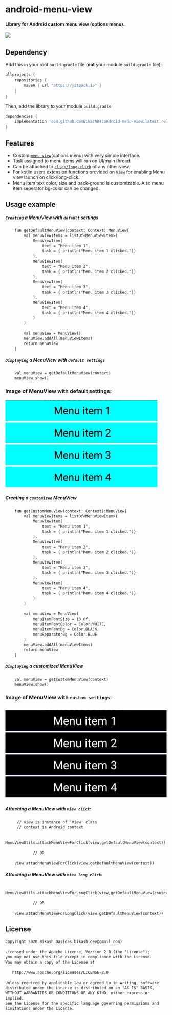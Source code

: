 # android-menu-view

<h4>Library for Android custom menu view (options menu).</h4>


[![](https://jitpack.io/v/dasBikash84/android-menu-view.svg)](https://jitpack.io/#dasBikash84/android-menu-view)

## Dependency

Add this in your root `build.gradle` file (**not** your module `build.gradle` file):

```gradle
allprojects {
	repositories {
        maven { url "https://jitpack.io" }
    }
}
```

Then, add the library to your module `build.gradle`
```gradle
dependencies {
    implementation 'com.github.dasBikash84:android-menu-view:latest.release.here'
}
```

## Features
- Custom [`menu view`](https://github.com/dasBikash84/android-menu-view/blob/master/android_menu_view/src/main/java/com/dasbikash/menu_view/MenuView.kt)(options menu) with very simple interface.
- Task assigned to menu items will run on UI/main thread.
- Can be attached to [`click/long-click`](https://github.com/dasBikash84/android-menu-view/blob/master/android_menu_view/src/main/java/com/dasbikash/menu_view/MenuViewUtils.kt) of any other view.
- For kotlin users extension functions provided on [`View`](https://developer.android.com/reference/android/view/View.html) for enabling Menu view launch on click/long-click.
- Menu item text color, size and back-ground is customizable. Also menu item seperator bg-color can be changed.

## Usage example

##### `Creating` a MenuView with `default` settings
```
    fun getDefaultMenuView(context: Context):MenuView{
        val menuViewItems = listOf<MenuViewItem>(
            MenuViewItem(
                text = "Menu item 1",
                task = { println("Menu item 1 clicked.")}
            ),
            MenuViewItem(
                text = "Menu item 2",
                task = { println("Menu item 2 clicked.")}
            ),
            MenuViewItem(
                text = "Menu item 3",
                task = { println("Menu item 3 clicked.")}
            ),
            MenuViewItem(
                text = "Menu item 4",
                task = { println("Menu item 4 clicked.")}
            )
        )

        val menuView = MenuView()
        menuView.addAll(menuViewItems)
        return menuView
    }
```

##### `Displaying` a MenuView with `default settings`
```
    val menuView = getDefaultMenuView(context)
    menuView.show()
```
### Image of MenuView with default settings:
![](https://github.com/dasBikash84/android-menu-view/raw/master/android_menu_view/src/main/res/drawable/default_menu.png)

##### Creating a `customized` MenuView

```
    fun getCustomMenuView(context: Context):MenuView{
        val menuViewItems = listOf<MenuViewItem>(
            MenuViewItem(
                text = "Menu item 1",
                task = { println("Menu item 1 clicked.")}
            ),
            MenuViewItem(
                text = "Menu item 2",
                task = { println("Menu item 2 clicked.")}
            ),
            MenuViewItem(
                text = "Menu item 3",
                task = { println("Menu item 3 clicked.")}
            ),
            MenuViewItem(
                text = "Menu item 4",
                task = { println("Menu item 4 clicked.")}
            )
        )

        val menuView = MenuView(
            menuItemFontSize = 18.0f,
            menuItemFontColor = Color.WHITE,
            menuItemFontBg = Color.BLACK,
            menuSeparatorBg = Color.BLUE
        )
        menuView.addAll(menuViewItems)
        return menuView
    }
```

##### `Displaying` a customized MenuView
```
    val menuView = getCustomMenuView(context)
    menuView.show()
```
### Image of MenuView with `custom settings`:
![](https://github.com/dasBikash84/android-menu-view/raw/master/android_menu_view/src/main/res/drawable/custom_menu.png)
---

##### Attaching a MenuView with `view click`:
```
     // view is instance of 'View' class
     // context is Android context
     
    MenuViewUtils.attachMenuViewForClick(view,getDefaultMenuView(context))
    
            // OR
            
    view.attachMenuViewForClick(view,getDefaultMenuView(context))
```
##### Attaching a MenuView with `view long click`:
```
    MenuViewUtils.attachMenuViewForLongClick(view,getDefaultMenuView(context))
    
            // OR
            
    view.attachMenuViewForLongClick(view,getDefaultMenuView(context))
```


License
--------

    Copyright 2020 Bikash Das(das.bikash.dev@gmail.com)

    Licensed under the Apache License, Version 2.0 (the "License");
    you may not use this file except in compliance with the License.
    You may obtain a copy of the License at

       http://www.apache.org/licenses/LICENSE-2.0

    Unless required by applicable law or agreed to in writing, software
    distributed under the License is distributed on an "AS IS" BASIS,
    WITHOUT WARRANTIES OR CONDITIONS OF ANY KIND, either express or implied.
    See the License for the specific language governing permissions and
    limitations under the License.
